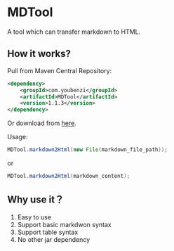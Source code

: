# MDTool
A tool which can transfer markdown to HTML.

## How it works?
Pull from Maven Central Repository:  
```xml
<dependency>
    <groupId>com.youbenzi</groupId>
    <artifactId>MDTool</artifactId>
    <version>1.1.3</version>
</dependency>
```
Or download from [here](download/).

Usage:
```java
MDTool.markdown2Html(new File(markdown_file_path));
```
or 
```java
MDTool.markdown2Html(markdown_content);
```

## Why use it？
1. Easy to use
2. Support basic markdwon syntax
3. Support table syntax
4. No other jar dependency
